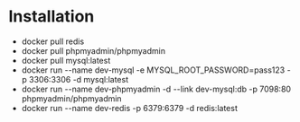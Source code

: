 # Installation

- docker pull redis
- docker pull phpmyadmin/phpmyadmin
- docker pull mysql:latest
- docker run --name dev-mysql -e MYSQL_ROOT_PASSWORD=pass123 -p 3306:3306 -d mysql:latest
- docker run --name dev-phpmyadmin -d --link dev-mysql:db -p 7098:80 phpmyadmin/phpmyadmin
- docker run --name dev-redis -p 6379:6379 -d redis:latest